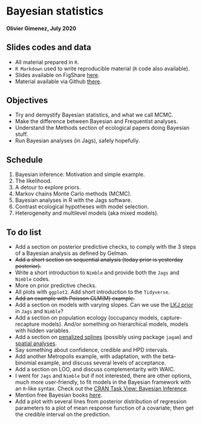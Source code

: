 # Bayesian statistics 
#### Olivier Gimenez, July 2020

## Slides codes and data

* All material prepared in `R`.
* `R Markdown` used to write reproducible material (`R` code also available).
* Slides available on FigShare [here](https://doi.org/10.6084/m9.figshare.12656894.v2).
* Material available via Github [there](https://github.com/oliviergimenez/Bayesian_Workshop).  

## Objectives

* Try and demystify Bayesian statistics, and what we call MCMC.
* Make the difference between Bayesian and Frequentist analyses.
* Understand the Methods section of ecological papers doing Bayesian stuff.
* Run Bayesian analyses (in Jags), safely hopefully.

## Schedule

1. Bayesian inference: Motivation and simple example.
2. The likelihood.
3. A detour to explore priors.
4. Markov chains Monte Carlo methods (MCMC).
5. Bayesian analyses in R with the Jags software.
6. Contrast ecological hypotheses with model selection.
7. Heterogeneity and multilevel models (aka mixed models).

## To do list

* Add a section on posterior predictive checks, to comply with the 3 steps of a Bayesian analysis as defined by Gelman.
* ~~Add a short section on sequential analysis (today prior is yesterday posterior).~~
* Write a short introduction to `Nimble` and provide both the `Jags` and `Nimble` codes. 
* More on prior predictive checks.
* All plots with `ggplot2`. Add short introduction to the `Tidyverse`.
* ~~Add an example with Poisson GLM(M) example.~~
* Add a section on models with varying slopes. Can we use the [LKJ prior](https://www.sciencedirect.com/science/article/pii/S0047259X09000876) in `Jags` and `Nimble`?
* Add a section on population ecology (occupancy models, capture-recapture models). And/or something on hierarchical models, models with hidden variables. 
* Add a section on [penalized splines](https://www.cambridge.org/core/books/semiparametric-regression/02FC9A9435232CA67532B4D31874412C) (possibly using package `jagam`) and [spatial analyses](https://r-nimble.org/html_manual/cha-spatial.html).
* Say something about confidence, credible and HPD intervals.
* Add another Metropolis example, with adaptation, with the beta-binomial example, and discuss several levels of acceptance. 
* Add a section on LOO, and discuss complementarity with WAIC.
* I went for `Jags` and `Nimble` but if not interested, there are other options, much more user-friendly, to fit models in the Bayesian framework with an `R`-like syntax. Check out the [CRAN Task View: Bayesian Inference](https://cran.r-project.org/web/views/Bayesian.html).
* Mention free Bayesian books [here](https://www.bookdown.org/home/tags/bayesian/).  
* Add a plot with several lines from posterior distribution of regression parameters to a plot of mean response function of a covariate; then get the credible interval on the prediction. 
